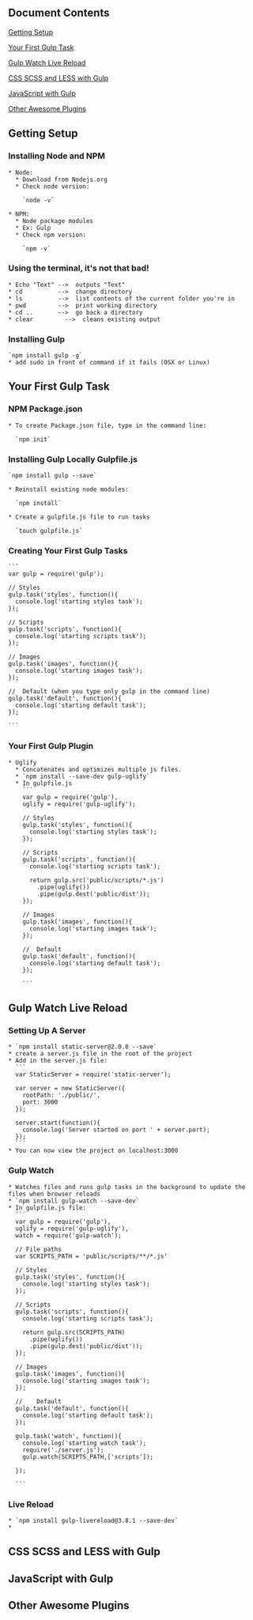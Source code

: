 ## Document Contents

[Getting Setup](#getting-setup)

[Your First Gulp Task](#your-first-gulp-task)

[Gulp Watch Live Reload](#gulp-watch-live-reload)

[CSS SCSS and LESS with Gulp](#css-scss-and-less-with-gulp)

[JavaScript with Gulp](#javascript-with-gulp)

[Other Awesome Plugins](#other-awesome-plugins)

##  Getting Setup
  
  ### Installing Node and NPM
  
    * Node: 
      * Download from Nodejs.org
      * Check node version:
      
        `node -v`
        
    * NPM:
      * Node package modules
      * Ex: Gulp
      * Check npm version:
      
        `npm -v`
  
  ### Using the terminal, it's not that bad!
  
    * Echo "Text" -->  outputs "Text"
    * cd          -->  change directory
    * ls          -->  list contents of the current folder you're in
    * pwd         -->  print working directory
    * cd ..       -->  go back a directory
    * clear         -->  cleans existing output
    
  ### Installing Gulp
  
    `npm install gulp -g`
    * add sudo in front of command if it fails (OSX or Linux)
    
## Your First Gulp Task
  
  ### NPM Package.json
  
    * To create Package.json file, type in the command line:
    
      `npm init`
  
  ### Installing Gulp Locally Gulpfile.js
  
    `npm install gulp --save`
    
    * Reinstall existing node modules:
    
      `npm install`
    
    * Create a gulpfile.js file to run tasks
    
      `touch gulpfile.js`
    
  ### Creating Your First Gulp Tasks
    
    ```
    var gulp = require('gulp');

    // Styles
    gulp.task('styles', function(){
      console.log('starting styles task');
    });

    // Scripts
    gulp.task('scripts', function(){
      console.log('starting scripts task');
    });

    // Images
    gulp.task('images', function(){
      console.log('starting images task');
    });
    
    //  Default (when you type only gulp in the command line)
    gulp.task('default', function(){
      console.log('starting default task');
    });

    ```
    
  ### Your First Gulp Plugin
  
    * Uglify
      * Concatenates and optimizes multiple js files.
      * `npm install --save-dev gulp-uglify`
      * In gulpfile.js
        ```
        var gulp = require('gulp'),
        uglify = require('gulp-uglify');

        // Styles
        gulp.task('styles', function(){
          console.log('starting styles task');
        });

        // Scripts
        gulp.task('scripts', function(){
          console.log('starting scripts task');

          return gulp.src('public/scripts/*.js')
            .pipe(uglify())
            .pipe(gulp.dest('public/dist'));
        });

        // Images
        gulp.task('images', function(){
          console.log('starting images task');
        });

        //	Default
        gulp.task('default', function(){
          console.log('starting default task');
        });

        ```
        
## Gulp Watch Live Reload

  ### Setting Up A Server
  
    * `npm install static-server@2.0.0 --save`
    * create a server.js file in the root of the project
    * Add in the server.js file:
      ```
      var StaticServer = require('static-server');

      var server = new StaticServer({
        rootPath: './public/',
        port: 3000
      });

      server.start(function(){
        console.log('Server started on port ' + server.port);
      });
      ```
    * You can now view the project on localhost:3000
    
  ### Gulp Watch
  
    * Watches files and runs gulp tasks in the background to update the files when browser reloads
    * `npm install gulp-watch --save-dev`
    * In gulpfile.js file:
      ```
      var gulp = require('gulp'),
      uglify = require('gulp-uglify'),
      watch = require('gulp-watch');

      // File paths
      var SCRIPTS_PATH = 'public/scripts/**/*.js'

      // Styles
      gulp.task('styles', function(){
        console.log('starting styles task');
      });

      // Scripts
      gulp.task('scripts', function(){
        console.log('starting scripts task');

        return gulp.src(SCRIPTS_PATH)
          .pipe(uglify())
          .pipe(gulp.dest('public/dist'));
      });

      // Images
      gulp.task('images', function(){
        console.log('starting images task');
      });

      //	Default
      gulp.task('default', function(){
        console.log('starting default task');
      });

      gulp.task('watch', function(){
        console.log('starting watch task');
        require('./server.js');
        gulp.watch(SCRIPTS_PATH,['scripts']);

      });

      ```
        
  ### Live Reload
    
    * `npm install gulp-livereload@3.8.1 --save-dev`
    * 
  
  
## CSS SCSS and LESS with Gulp


## JavaScript with Gulp


## Other Awesome Plugins

